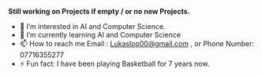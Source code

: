 **Still working on Projects if empty / or no new Projects.**
- 👀 I’m interested in  AI and Computer Science.
- 🌱 I’m currently learning  AI and Computer Science
- 📫 How to reach me  Email : Lukaslop00@gmail.com , or Phone Number:  07716355277
- ⚡ Fun fact: I have been playing Basketball for 7 years now.

